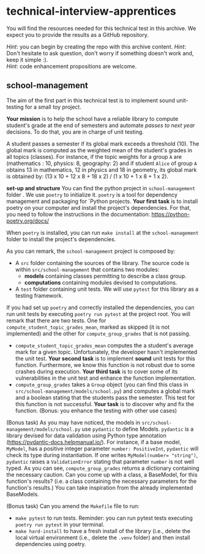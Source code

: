 # technical-interview-apprentices

You will find the resources needed for this technical test in this archive. We expect you to provide the results as a GitHub repository. 

*Hint*: you can begin by creating the repo with this archive content. 
*Hint*: Don't hesitate to ask question, don't worry if something doesn't work and, keep it simple :).  
*Hint*: code enhancement propositions are welcome. 


## school-management

The aim of the first part in this technical test is to implement sound unit-testing for a small toy project. 

**Your mission** is to help the school have a reliable library to compute student's grade at the end of semesters and automate *passes to next year* decisions. To do that, you are in charge of unit testing. 

A student passes a semester if its global mark exceeds a threshold (10). The global mark is computed as the weighted mean of the student's grades in all topics (classes). For instance, if the topic weights for a group `A` are (mathematics : 10, physics: 8, geography: 2) and if student `Alice` of group `A` obtains 13 in mathematics, 12 in physics and 18 in geometry, its global mark is obtained by: (13 x 10 + 12 x 8 + 18 x 2) / (1 x 10 + 1 x 8 + 1 x 2).  

**set-up and structure**
You can find the python project in `school-management` folder . We use `poetry` to initialize it. `poetry` is a tool for dependency management and packaging for `Python projects. **Your first task** is to install poetry on your computer and install the project's dependencies. For that, you need to follow the instructions in the documentation: https://python-poetry.org/docs/

When `poetry` is installed, you can run `make install` at the `school-management` folder to install the project's dependencies. 

As you can remark, the `school-management` project is composed by: 
- A `src` folder containing the sources of the library. The source code is within `src/school-management` that contains two modules:
    - **models** containing classes permitting to describe a class group.
    - **computations** containing modules devised to computations.
- A `test` folder containing unit tests. We will use `pytest` for this library as a testing framework. 

If you had set up `poetry` and correctly installed the dependencies, you can run unit tests by executing `poetry run pytest` at the project root. You will remark that there are two tests. One for `compute_student_topic_grades_mean`, marked as skipped (it is not implemented) and the other for `compute_group_grades` that is not passing. 

- `compute_student_topic_grades_mean` computes the a student's average mark for a given topic. Unfortunately, the developer hasn't implemented the unit test. **Your second task** is to implement **sound** unit tests for this function. Furthermore, we know this function is not robust due to some crashes during execution. **Your third task** is to cover some of its vulnerabilities in the unit test and enhance the function implementation. 
- `compute_group_grades` takes a `Group` object (you can find this class in `src/school-management/models/school.py`) and computes a global mark and a boolean stating that the students pass the semester. This test for this function is not successful. **Your task** is to discover why and fix the function. (Bonus: you enhance the testing with other use cases) 

(Bonus task) As you may have noticed, the models in `src/school-management/models/school.py` use `pydantic` to define Models. `pydantic` is a library devised for data validation using Python type annotation (https://pydantic-docs.helpmanual.io/). For instance, if a base model, `MyModel`, has a positive integer parameter `number: PositiveInt`, `pydantic` will check its type during instantiation. If one writes `MyModel(number= "string")`, `pydantic` raises a `ValidationError` stating that parameter `number` is not well typed. As you can see, `compute_group_grades` returns a dictionary containing the necessary caution. Can you come up with a class, a BaseModel, for this function's results? (i.e. a class containing the necessary parameters for the function's results.) You can take inspiration from the already implemented BaseModels. 

(Bonus task) Can you amend the `Makefile` file to run:
- `make pytest` to run tests. Reminder: you can run pytest tests executing `poetry run pytest` in your terminal.
- `make hard-install` to have a fresh install of the library (i.e., delete the local virtual environment (i.e., delete the `.venv` folder) and then install dependencies using poetry. 
